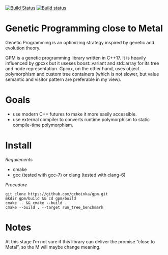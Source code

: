 [![Build Status](https://travis-ci.org/gchoinka/gpm.svg?branch=master)](https://travis-ci.org/gchoinka/gpm) [![Build status](https://ci.appveyor.com/api/projects/status/rxqqyeshsx9jn5p1?svg=true)](https://ci.appveyor.com/project/gchoinka/gpm)
# Genetic Programming close to Metal 

Genetic Programming is an optimizing strategy inspired by genetic and evolution theory. 

GPM is a genetic programming library written in C++17.
It is heavily influenced by gpcxx but it useses boost::variant and std::array for its tree and node representation.  Gpcxx, on the other hand, uses object polymorphism and custom tree containers (which is not slower, but value semantic and visitor pattern are preferable in my view).
# Goals
* use modern C++ futures to make it more easily accessible. 
* use external compiler to converts runtime polymorphism to static compile-time polymorphism. 

# Install

*Requiements*
 * cmake
 * gcc (tested with gcc-7) or clang (tested with clang-6)
 
*Procedure*
```console
git clone https://github.com/gchoinka/gpm.git
mkdir gpm/build && cd gpm/build
cmake .. && cmake --build .
cmake --build . --target run_tree_benchmark
```


# Notes
At this stage I’m not sure if this library can deliver the promise “close to Metal”, so the M will maybe change meaning.

